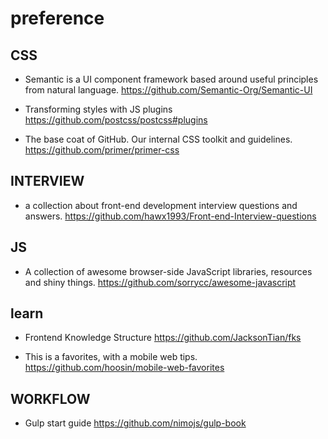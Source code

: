 # preference
## CSS
- Semantic is a UI component framework based around useful principles from natural language.
  https://github.com/Semantic-Org/Semantic-UI

- Transforming styles with JS plugins
  https://github.com/postcss/postcss#plugins

- The base coat of GitHub. Our internal CSS toolkit and guidelines.
  https://github.com/primer/primer-css  

## INTERVIEW
- a collection about front-end development interview questions and answers.
  https://github.com/hawx1993/Front-end-Interview-questions

## JS
- A collection of awesome browser-side JavaScript libraries, resources and shiny things.
  https://github.com/sorrycc/awesome-javascript

## learn
- Frontend Knowledge Structure
  https://github.com/JacksonTian/fks

- This is a favorites, with a mobile web tips.
  https://github.com/hoosin/mobile-web-favorites  

## WORKFLOW
- Gulp start guide
  https://github.com/nimojs/gulp-book
